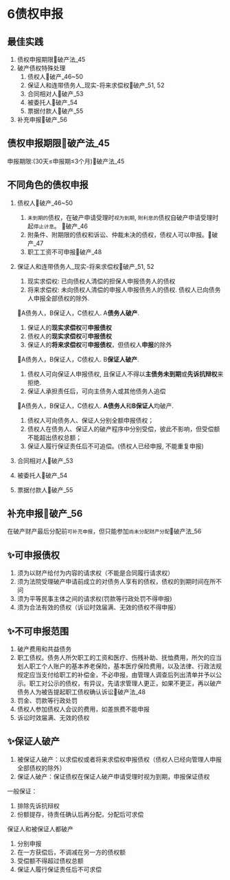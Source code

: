 # 6债权申报

## 最佳实践



1. 债权申报期限🚪破产法_45
2. 破产债权特殊处理
    1. 债权人🚪破产_46~50
    2. 保证人和连带债务人_现实-将来求偿权🚪破产_51, 52
    3. 合同相对人🚪破产_53
    4. 被委托人🚪破产_54
    5. 票据付款人🚪破产_55
3. 补充申报🚪破产_56

## 债权申报期限🚪破产法_45

申报期限:(30天≤申报期≤3个月)🚪破产法_45



## 不同角色的债权申报
1. 债权人🚪破产_46~50
    1. `未到期的`债权，在破产申请受理时`视为到期`, `附利息的`债权自破产申请受理时起`停止计息`。 🚪破产_46
    2. 附条件、附期限的债权和诉讼、仲裁未决的债权，债权人可以申报。🚪破产_47
    3. 职工工资不可申报🚪破产_48
2. 保证人和连带债务人_现实-将来求偿权🚪破产_51, 52
    1. 现实求偿权: 已向债权人清偿的担保人申报债务人的债权
    2. 将来求偿权: 未向债权人清偿的申报人申报债务人的债权. 债权人已向债务人申报全部债权的除外.

    🍐A债务人，B保证人，C债权人. A**债务人破产**.

    1. 保证人的**现实求偿权**可**申报债权**
    2. 债权人的**现实求偿权**可**申报债权**
    3. 保证人的**将来求偿权**可**申报债权**，但债权人**申报**的除外


    🍐A债务人，B保证人，C债权人. B**保证人破产**.
    1. 债权人可向保证人申报债权, 且保证人不得以**主债务未到期**或**先诉抗辩权**来拒绝.
    2. 保证人承担责任后，可向主债务人或其他债务人追偿


    🍐A债务人，B保证人，C债权人. **A债务人**和**B保证人**均破产.

    1. 债权人可向债务人、保证人分别全额申报债权；
    2. 债权人在债务人、保证人的破产程序中分别受偿，彼此不影响，但受偿额不能超出债权总额；
    3. 保证人履行保证责任后不可追偿。(债权人已经申报, 不能重复申报)

3. 合同相对人🚪破产_53
4. 被委托人🚪破产_54
5. 票据付款人🚪破产_55

## 补充申报🚪破产_56

在破产财产最后分配前`可补充申报`，但只能参加`尚未分配财产分配`🚪破产法_56









## ✨可申报债权

1. 须为以财产给付为内容的请求权（不能是合同履行请求权）
2. 须为法院受理破产申请前成立的对债务人享有的债权，债权的到期时间在所不问
3. 须为平等民事主体之间的请求权(罚款等行政处罚不得申报)
4. 须为合法有效的债权（诉讼时效届满、无效的债权不得申报）


## ✨不可申报范围

1. 破产费用和共益债务
1. 职工债权。债务人所欠职工的工资和医疗、伤残补助、抚恤费用，所欠的应当划人职工个人账户的基本养老保险，基本医疗保险费用，以及法律、行政法规规定应当支付给职工的补偿金，不必申报，由管理人调查后列出清单并予以公示。职工对公示的债权，有异议，先请求管理人更正，如果不更正，再以破产债务人为被告提起职工债权确认诉讼🚪破产法_48
1. 罚金、罚款等行政处罚
1. 债权人参加债权人会议的费用，如差旅费不能申报
1. 诉讼时效届满、无效的债权

## ✨保证人破产

1. 被保证人破产：以求偿权或者将来求偿权申报债权（债权人已经向管理人申报全部债权的除外）
1. 保证人破产：保证债权在保证人破产申请受理时视为到期，申报保证债权

一般保证：

1. 排除先诉抗辩权
1. 份额提存，待责任确认后再分配，分配后可求偿

保证人和被保证人都破产
1. 分别申报
1. 在一方获偿后，不调减在另一方的债权额
1. 受偿额不得超过债权总额
1. 保证人履行保证责任后不可求偿






